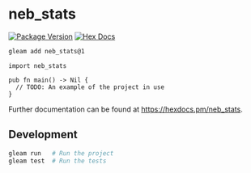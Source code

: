 # neb_stats

[![Package Version](https://img.shields.io/hexpm/v/neb_stats)](https://hex.pm/packages/neb_stats)
[![Hex Docs](https://img.shields.io/badge/hex-docs-ffaff3)](https://hexdocs.pm/neb_stats/)

```sh
gleam add neb_stats@1
```
```gleam
import neb_stats

pub fn main() -> Nil {
  // TODO: An example of the project in use
}
```

Further documentation can be found at <https://hexdocs.pm/neb_stats>.

## Development

```sh
gleam run   # Run the project
gleam test  # Run the tests
```
